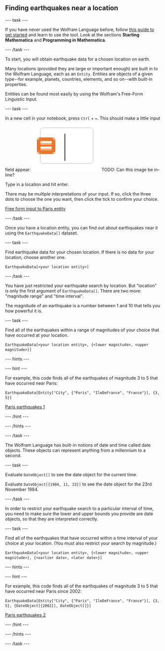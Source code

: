 ## Finding earthquakes near a location

--- task ---

If you have never used the Wolfram Language before, follow [this guide to get started](https://projects.raspberrypi.org/en/projects/getting-started-with-mathematica) and learn to use the tool. Look at the sections **Starting Mathematica** and **Programming in Mathematica**.

--- /task ---

To start, you will obtain earthquake data for a chosen location on earth.

Many locations (provided they are large or important enough) are built in to the Wolfram Language, each as an `Entity`. Entities are objects of a given type--for example, planets, countries, elements, and so on--with built-in properties.

Entities can be found most easily by using the Wolfram's Free-Form Linguistic Input.

--- task ---

In a new cell in your notebook, press `Ctrl` + `=`. This should make a little input field appear:
![Free-form input cell](images/FreeFormCellEmpty.png)
TODO: Can this image be in-line?

Type in a location and hit enter.

There may be multiple interpretations of your input. If so, click the three dots to choose the one you want, then click the tick to confirm your choice.

[Free form input to Paris entity](images/ParisFreeFormCellToEntity.png)

--- /task ---

Once you have a location entity, you can find out about earthquakes near it using the `EarthquakeData[]` dataset.

--- task ---

Find earthquake data for your chosen location. If there is no data for your location, choose another one.

```
EarthquakeData[<your location entity>]
```
--- /task ---

You have just restricted your earthquake search by location. But "location" is only the first argument of `EarthquakeData[]`. There are two more: "magnitude range" and "time interval".

The magnitude of an earthquake is a number between 1 and 10 that tells you how powerful it is.


--- task ---

Find all of the earthquakes within a range of magnitudes of your choice that have occurred at your location.

```
EarthquakeData[<your location entity>, {<lower magnitude>, <upper magnitude>}]
```

--- hints ---

--- hint ---

For example, this code finds all of the earthquakes of magnitude 3 to 5 that have occurred near Paris:

```
EarthquakeData[Entity["City", {"Paris", "IleDeFrance", "France"}], {3, 5}]
```

[Paris earthquakes 1](images/ParisEarthquakeOutput1.png)

--- /hint ---

--- /hints ---

--- /task ---

The Wolfram Language has built-in notions of date and time called date objects. These objects can represent anything from a millennium to a second.

--- task ---

Evaluate `DateObject[]` to see the date object for the current time.

Evaluate `DateObject[{1984, 11, 23}]` to see the date object for the 23rd November 1984.

--- /task ---

In order to restrict your earthquake search to a particular interval of time, you need to make sure the lower and upper bounds you provide are date objects, so that they are interpreted correctly.

--- task ---

Find all of the earthquakes that have occurred within a time interval of your choice at your location. (You must also restrict your search by magnitude.)

```
EarthquakeData[<your location entity>, {<lower magnitude>, <upper magnitude>}, {<earlier date>, <later date>}]
```

--- hints ---

--- hint ---

For example, this code finds all of the earthquakes of magnitude 3 to 5 that have occurred near Paris since 2002:

```
EarthquakeData[Entity["City", {"Paris", "IleDeFrance", "France"}], {3, 5}, {DateObject[{2002}], DateObject[]}]
```

[Paris earthquakes 2](images/ParisEarthquakeOutput2.png)

--- /hint ---

--- /hints ---

--- /task ---
